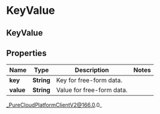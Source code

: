 # KeyValue

## KeyValue

## Properties

|Name | Type | Description | Notes|
|------------ | ------------- | ------------- | -------------|
| **key** | **String** | Key for free-form data. | |
| **value** | **String** | Value for free-form data. | |



_PureCloudPlatformClientV2@166.0.0_
